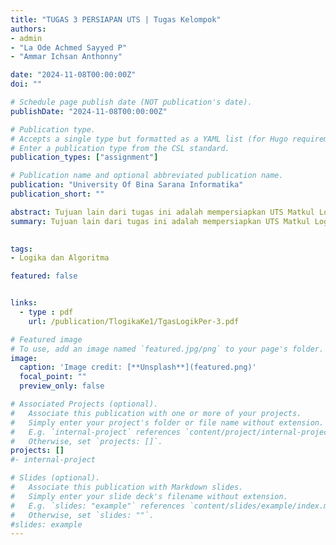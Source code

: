 ```yaml
---
title: "TUGAS 3 PERSIAPAN UTS | Tugas Kelompok"
authors:
- admin
- "La Ode Achmed Sayyed P"
- "Ammar Ichsan Anthonny"

date: "2024-11-08T00:00:00Z"
doi: ""

# Schedule page publish date (NOT publication's date).
publishDate: "2024-11-08T00:00:00Z"

# Publication type.
# Accepts a single type but formatted as a YAML list (for Hugo requirements).
# Enter a publication type from the CSL standard.
publication_types: ["assignment"]

# Publication name and optional abbreviated publication name.
publication: "University Of Bina Sarana Informatika"
publication_short: ""

abstract: Tujuan lain dari tugas ini adalah mempersiapkan UTS Matkul Logika dan Algoritma. Tugas ini terdiri dari dua bagian, yaitu soal pilihan ganda dan soal esai. Soal pilihan ganda terdiri dari 30 pertanyaan yang menguji pemahaman mahasiswa tentang konsep dasar algoritma, pengertian, dan aplikasi konsep tersebut dalam pemrograman. Sedangkan, soal esai dirancang untuk memungut pemahaman lebih lanjut mahasiswa mengenai Berbagai konsep algoritma, termasuk tetapi tidak terbatas pada rekursif, algoritma terbaik, dan cara membagi jalan menggunakan algoritma. Intinya, tugas ini dimaksudkan untuk membantu mahasiswa mempelajari dan mencapai keterampilan dalam logika dan algoritma, serta mempersiapkan mereka untuk UTS.# Summary. An optional shortened abstract.
summary: Tujuan lain dari tugas ini adalah mempersiapkan UTS Matkul Logika dan Algoritma. Tugas ini terdiri dari dua bagian, yaitu soal pilihan ganda dan soal esai. Soal pilihan ganda terdiri dari 30 pertanyaan yang menguji pemahaman mahasiswa tentang konsep dasar algoritma, pengertian, dan aplikasi konsep tersebut dalam pemrograman. Sedangkan, soal esai dirancang untuk memungut pemahaman lebih lanjut mahasiswa mengenai Berbagai konsep algoritma, termasuk tetapi tidak terbatas pada rekursif, algoritma terbaik, dan cara membagi jalan menggunakan algoritma. Intinya, tugas ini dimaksudkan untuk membantu mahasiswa mempelajari dan mencapai keterampilan dalam logika dan algoritma, serta mempersiapkan mereka untuk UTS.# Summary. An optional shortened abstract.

  
tags:
- Logika dan Algoritma 

featured: false


links:
  - type : pdf
    url: /publication/TlogikaKe1/TgasLogikPer-3.pdf

# Featured image
# To use, add an image named `featured.jpg/png` to your page's folder. 
image:
  caption: 'Image credit: [**Unsplash**](featured.png)'
  focal_point: ""
  preview_only: false

# Associated Projects (optional).
#   Associate this publication with one or more of your projects.
#   Simply enter your project's folder or file name without extension.
#   E.g. `internal-project` references `content/project/internal-project/index.md`.
#   Otherwise, set `projects: []`.
projects: []
#- internal-project

# Slides (optional).
#   Associate this publication with Markdown slides.
#   Simply enter your slide deck's filename without extension.
#   E.g. `slides: "example"` references `content/slides/example/index.md`.
#   Otherwise, set `slides: ""`.
#slides: example
---
```


